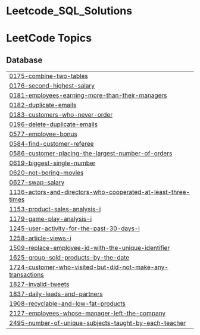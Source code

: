 # Leetcode_SQL_Solutions
<!---LeetCode Topics Start-->
# LeetCode Topics
## Database
|  |
| ------- |
| [0175-combine-two-tables](https://github.com/dm9612/Leetcode_SQL_Solutions/tree/master/0175-combine-two-tables) |
| [0176-second-highest-salary](https://github.com/dm9612/Leetcode_SQL_Solutions/tree/master/0176-second-highest-salary) |
| [0181-employees-earning-more-than-their-managers](https://github.com/dm9612/Leetcode_SQL_Solutions/tree/master/0181-employees-earning-more-than-their-managers) |
| [0182-duplicate-emails](https://github.com/dm9612/Leetcode_SQL_Solutions/tree/master/0182-duplicate-emails) |
| [0183-customers-who-never-order](https://github.com/dm9612/Leetcode_SQL_Solutions/tree/master/0183-customers-who-never-order) |
| [0196-delete-duplicate-emails](https://github.com/dm9612/Leetcode_SQL_Solutions/tree/master/0196-delete-duplicate-emails) |
| [0577-employee-bonus](https://github.com/dm9612/Leetcode_SQL_Solutions/tree/master/0577-employee-bonus) |
| [0584-find-customer-referee](https://github.com/dm9612/Leetcode_SQL_Solutions/tree/master/0584-find-customer-referee) |
| [0586-customer-placing-the-largest-number-of-orders](https://github.com/dm9612/Leetcode_SQL_Solutions/tree/master/0586-customer-placing-the-largest-number-of-orders) |
| [0619-biggest-single-number](https://github.com/dm9612/Leetcode_SQL_Solutions/tree/master/0619-biggest-single-number) |
| [0620-not-boring-movies](https://github.com/dm9612/Leetcode_SQL_Solutions/tree/master/0620-not-boring-movies) |
| [0627-swap-salary](https://github.com/dm9612/Leetcode_SQL_Solutions/tree/master/0627-swap-salary) |
| [1136-actors-and-directors-who-cooperated-at-least-three-times](https://github.com/dm9612/Leetcode_SQL_Solutions/tree/master/1136-actors-and-directors-who-cooperated-at-least-three-times) |
| [1153-product-sales-analysis-i](https://github.com/dm9612/Leetcode_SQL_Solutions/tree/master/1153-product-sales-analysis-i) |
| [1179-game-play-analysis-i](https://github.com/dm9612/Leetcode_SQL_Solutions/tree/master/1179-game-play-analysis-i) |
| [1245-user-activity-for-the-past-30-days-i](https://github.com/dm9612/Leetcode_SQL_Solutions/tree/master/1245-user-activity-for-the-past-30-days-i) |
| [1258-article-views-i](https://github.com/dm9612/Leetcode_SQL_Solutions/tree/master/1258-article-views-i) |
| [1509-replace-employee-id-with-the-unique-identifier](https://github.com/dm9612/Leetcode_SQL_Solutions/tree/master/1509-replace-employee-id-with-the-unique-identifier) |
| [1625-group-sold-products-by-the-date](https://github.com/dm9612/Leetcode_SQL_Solutions/tree/master/1625-group-sold-products-by-the-date) |
| [1724-customer-who-visited-but-did-not-make-any-transactions](https://github.com/dm9612/Leetcode_SQL_Solutions/tree/master/1724-customer-who-visited-but-did-not-make-any-transactions) |
| [1827-invalid-tweets](https://github.com/dm9612/Leetcode_SQL_Solutions/tree/master/1827-invalid-tweets) |
| [1837-daily-leads-and-partners](https://github.com/dm9612/Leetcode_SQL_Solutions/tree/master/1837-daily-leads-and-partners) |
| [1908-recyclable-and-low-fat-products](https://github.com/dm9612/Leetcode_SQL_Solutions/tree/master/1908-recyclable-and-low-fat-products) |
| [2127-employees-whose-manager-left-the-company](https://github.com/dm9612/Leetcode_SQL_Solutions/tree/master/2127-employees-whose-manager-left-the-company) |
| [2495-number-of-unique-subjects-taught-by-each-teacher](https://github.com/dm9612/Leetcode_SQL_Solutions/tree/master/2495-number-of-unique-subjects-taught-by-each-teacher) |
<!---LeetCode Topics End-->